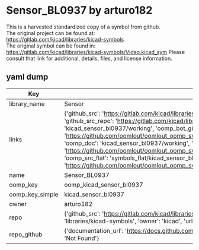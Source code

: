 # Sensor_BL0937 by arturo182  
This is a harvested standardized copy of a symbol from github.  
The original project can be found at:  
https://gitlab.com/kicad/libraries/kicad-symbols  
The original symbol can be found in:
https://gitlab.com/kicad/libraries/kicad-symbols/Video.kicad_sym
Please consult that link for additional, details, files, and license information.  
## yaml dump  
| Key | Value |  
| --- | --- |  
| library_name | Sensor |  
| links | {'github_src': 'https://gitlab.com/kicad/libraries/kicad-symbols/Video.kicad_sym', 'github_src_repo': 'https://gitlab.com/kicad/libraries/kicad-symbols', 'oomp_bot': 'kicad_sensor_bl0937/working', 'oomp_bot_github': 'https://github.com/oomlout/oomlout_oomp_symbol_bot/tree/main/kicad_sensor_bl0937/working', 'oomp_doc': 'kicad_sensor_bl0937/working', 'oomp_doc_github': 'https://github.com/oomlout/oomlout_oomp_symbol_doc/tree/main/kicad_sensor_bl0937/working', 'oomp_src_flat': 'symbols_flat/kicad_sensor_bl0937/working', 'oomp_src_flat_github': 'https://github.com/oomlout/oomlout_oomp_symbol_src/tree/main/kicad_sensor_bl0937/working'} |  
| name | Sensor_BL0937 |  
| oomp_key | oomp_kicad_sensor_bl0937 |  
| oomp_key_simple | kicad_sensor_bl0937 |  
| owner | arturo182 |  
| repo | {'github_src': 'https://gitlab.com/kicad/libraries/kicad-symbols/Video.kicad_sym', 'name': 'libraries/kicad-symbols', 'owner': 'kicad', 'url': 'https://gitlab.com/kicad/libraries/kicad-symbols'} |  
| repo_github | {'documentation_url': 'https://docs.github.com/rest/repos/repos#get-a-repository', 'message': 'Not Found'} |  

